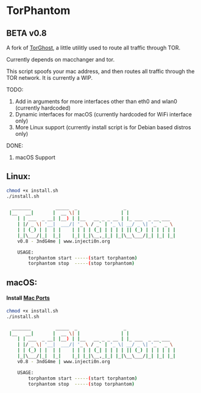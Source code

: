 # TorPhantom
## BETA v0.8
A fork of [TorGhost](https://github.com/susmithHCK/torghost), a little utilitly used to route all traffic through TOR.

Currently depends on macchanger and tor.

This script spoofs your mac address, and then routes all traffic through the TOR network. It is currently a WIP.

TODO:
1. Add in arguments for more interfaces other than eth0 and wlan0 (currently hardcoded)
2. Dynamic interfaces for macOS (currently hardcoded for WiFi interface only)
3. More Linux support (currently install script is for Debian based distros only)

DONE:
1. macOS Support


## Linux:
```sh
chmod +x install.sh
./install.sh
```
```sh
  _______         _____  _                 _                  
 |__   __|       |  __ \| |               | |                 
    | | ___  _ __| |__) | |__   __ _ _ __ | |_ ___  _ __ ___  
    | |/ _ \| '__|  ___/| '_ \ / _` | '_ \| __/ _ \| '_ ` _ \
    | | (_) | |  | |    | | | | (_| | | | | || (_) | | | | | |
    |_|\___/|_|  |_|    |_| |_|\__,_|_| |_|\__\___/|_| |_| |_|
	v0.8 - 3ndG4me | www.injecti0n.org

	USAGE:
        torphantom start -----(start torphantom)
        torphantom stop  -----(stop torphantom)
```

## macOS:
#### Install [Mac Ports](https://www.macports.org/install.php)
```sh
chmod +x install.sh
./install.sh
```
```sh
  _______         _____  _                 _                  
 |__   __|       |  __ \| |               | |                 
    | | ___  _ __| |__) | |__   __ _ _ __ | |_ ___  _ __ ___  
    | |/ _ \| '__|  ___/| '_ \ / _` | '_ \| __/ _ \| '_ ` _ \
    | | (_) | |  | |    | | | | (_| | | | | || (_) | | | | | |
    |_|\___/|_|  |_|    |_| |_|\__,_|_| |_|\__\___/|_| |_| |_|
	v0.8 - 3ndG4me | www.injecti0n.org

	USAGE:
        torphantom start -----(start torphantom)
        torphantom stop  -----(stop torphantom)
```
